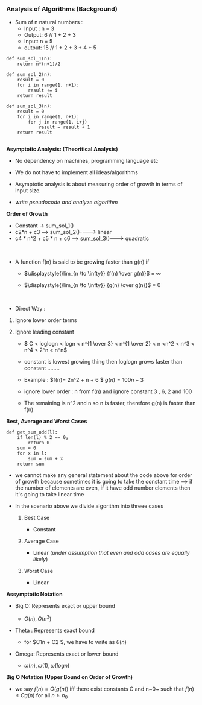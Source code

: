 ### Analysis of Algorithms (Background)
* Sum of n natural numbers :
    * Input : n = 3
    * Output: 6 // 1 + 2 + 3
    * Input: n = 5
    * output: 15 // 1 + 2 + 3 + 4 + 5

```
def sum_sol_1(n):
    return n*(n+1)/2

def sum_sol_2(n):
    result = 0
    for i in range(1, n+1):
        result += i
    return result

def sum_sol_3(n):
    result = 0
    for i in range(1, n+1):
        for j in range(1, i+j)
            result = result + 1
    return result


```

**Asymptotic Analysis: (Theoritical Analysis)**
* No dependency on machines, programming language etc
* We do not have to implement all ideas/algorithms
* Asymptotic analysis is about measuring order of growth in terms of input size.

* *write pseudocode and analyze algorithm*

**Order of Growth**
* Constant -> sum_sol_1()
* c2*n + c3 --> sum_sol_2()----> linear 
* c4 * n^2 + c5 * n + c6 --> sum_sol_3()---> quadratic 

<br>

* A function f(n) is said to be growing faster than g(n) if 

    * $\displaystyle{\lim_{n \to \infty}} {f(n) \over g(n)}$  = ${\infty}$


    *  $\displaystyle{\lim_{n \to \infty}} {g(n) \over g(n)}$  = ${0}$

<br>

* Direct Way :
1. Ignore lower order terms 
2. Ignore leading constant 

    * $ C < loglogn < logn < n^{1 \over 3} < n^{1 \over 2} < n <n^2 < n^3 < n^4 < 2^n < n^n$ 

    * constant is lowest growing thing then loglogn grows faster than constant ........

    * Example :
    $f(n)= 2n^2 + n + 6 $
    $g(n) = 100n + 3$
    * ignore lower order : n from f(n) and ignore constant 3 , 6, 2 and 100
    * The remaining is n^2 and n so n is faster, therefore g(n) is faster than f(n)

**Best, Average and Worst Cases**

```
def get_sum_odd(l):
    if len(l) % 2 == 0;
        return 0
    sum = 0
    for x in l:
        sum = sum + x 
    return sum 

```
* we cannot make any general statement about the code above for order of growth because sometimes it is going to take the constant time ==> if the number of elements are even, if it have odd number elements then it's going to take linear time 

* In the scenario above we divide algorithm into threee cases 
    1. Best Case 
        * Constant 
    2. Average Case 
        * Linear (*under assumption that even and odd cases are equally likely*)

    3. Worst Case 
        * Linear 

**Assymptotic Notation**
* Big O: Represents exact or upper bound 
    * $O(n), O(n^2)$

* Theta : Represents exact bound
    * for $C1n + C2 $,  we have to write as $\theta(n)$

* Omega: Represents exact or lower bound 
    * $\omega(n), \omega(1), \omega(logn)$

**Big O Notation (Upper Bound on Order of Growth)**
* we say $f(n) = O(g(n))$ iff there exist constants C and n~0~ such that $f(n) \leq Cg(n)$ for all $n \geq n_0$


